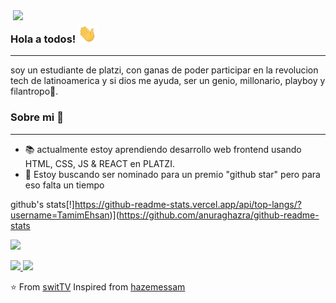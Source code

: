 <img align="right" width="500" src="https://github-readme-stats.vercel.app/api?username=switTV&show_icons=true"/>

### Hola a todos! <img src="https://github.com/ABSphreak/ABSphreak/blob/master/gifs/Hi.gif" width="30px">

<hr>

soy un estudiante de platzi, con ganas de poder participar en la revolucion tech de latinoamerica y si dios me ayuda, ser un genio, millonario, playboy y filantropo🤖.


### Sobre mi 🤠

<hr>

- 📚 actualmente estoy aprendiendo desarrollo web frontend usando HTML, CSS, JS & REACT en PLATZI.
- 👯 Estoy buscando ser nominado para un premio "github star" pero para eso falta un tiempo

github's stats[!]https://github-readme-stats.vercel.app/api/top-langs/?username=TamimEhsan)](https://github.com/anuraghazra/github-readme-stats

<img style="aling='right' " src="https://github-readme-stats.vercel.app/api/top-langs/?username=TamimEhsan)](https://github.com/anuraghazra/github-readme-stats"></img>

<a href="https://github.com/iCharlesZ">
  <img src="https://img.shields.io/github/followers/switTV">
</a>

<a href="https://github.com/iCharlesZ">
   <img src="https://komarev.com/ghpvc/?username=switTV">
</a>


⭐️ From [switTV](https://github.com/hazemessam)
Inspired from [hazemessam](https://github.com/abdelrahmanbayoumi)

